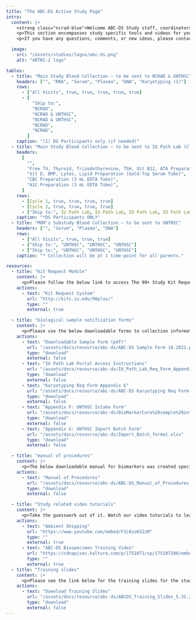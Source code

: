 ```yaml
---
title: "The ABC-DS Active Study Page"
intro:
  content: |+
    <strong class="ncrad-blue">Welcome ABC-DS Study staff, coordinators and PIs. </strong>
    <p>This section encompasses study specific tools and videos for your reference. </p>
    <p>If you have any questions, comments, or new ideas, please contact NCRAD by <a href="mailto:mailto:alzstudy@iu.edu" class="link">email</a> or phone 317-274-7546 or 800-526-2839.</p>

  image:
    src: "/assets/studies/logos/abc-ds.png"
    alt: "4RTNI-2 logo"

tables:
  - title: "Main Study Blood Collection — to be sent to NCRAD & UNTHSC"
    headers: ["", "RNA", "Serum", "Plasma", "DNA", "Karyotyping (1)"]
    rows:
      - ["All Visits", true, true, true, true, true]
      - [
          "Ship to:",
          "NCRAD",
          "NCRAD & UNTHSC",
          "NCRAD & UNTHSC",
          "NCRAD",
          "NCRAD",
        ]
    caption: "(1) DS Participants only (if needed)"
  - title: "Main Study Blood Collection — to be sent to IU Path Lab (Clinical Labs)*"
    headers:
      [
        "",
        "Free T4, Thyroid, Triiodothyronine, TSH, Vit B12, ATA Preparation (Orange-Top Serum Tube)",
        "Vit D, BMP, Lytes, Lipid Preparation (Gold-Top Serum Tube)",
        "CBC Preparation (3 mL EDTA Tube)",
        "A1C Preparation (3 mL EDTA Tube)",
      ]
    rows:
      - [Cycle 1, true, true, true, true]
      - [Cycle 2, true, true, true, true]
      - ["Ship to:", IU Path Lab, IU Path Lab, IU Path Lab, IU Path Lab]
    caption: "*DS Participants ONLY"
  - title: "MOM's Substudy Blood Collection — to be sent to UNTHSC"
    headers: ["", "Serum", "Plasma", "DNA"]
    rows:
      - ["All Visits", true, true, true]
      - ["Ship to:", "UNTHSC", "UNTHSC", "UNTHSC"]
      - ["Ship to:", "UNTHSC", "UNTHSC", "UNTHSC"]
    caption: "* Collection will be at 1 time-point for all parents."

resources:
  - title: "Kit Request Module"
    content: |+
      <p>Please follow the below link to access The 90+ Study Kit Request Module. This link will direct you to a REDCap database where study coordinators and staff may request kits, individual supplies, and/or labels. Please allow a total of two weeks for kit requests to be compiled and delivered to your site.</p>
    actions:
      - text: "Kit Request System"
        url: "http://kits.iu.edu/90plus/"
        type: ""
        external: true

  - title: "biological sample notification forms"
    content: |+
      <p>Please use the below downloadable forms to collection information on specimen patient demographics, collection, and processing.  We respectfully ask that all completed forms be emailed (alzstudy@iu.edu) or faxed (317-321-2003) prior to shipment.  If you complete the form on the website, you can choose to have it emailed automatically to us.  We also ask that all shipments include a hard copy of each sample form.</p>
    actions:
      - text: "Downloadable Sample Form (pdf)"
        url: "/assets/docs/resource/abc-ds/ABC-DS Sample Form 10.2021.pdf"
        type: "download"
        external: false
      - text: "IU Path Lab Portal Access Instructions"
        url: "/assets/docs/resource/abc-ds/IU_Path_Lab_Req_Form_AppendixD.pdf"
        type: "download"
        external: false
      - text: "Karyotyping Req Form Appendix E"
        url: "/assets/docs/resource/abc-ds/ABC-DS Karyotyping Req Form AppendixE.pdf"
        type: "download"
        external: false
      - text: "Appendix F: UNTHSC Intake Form"
        url: "/assets/docs/resource/abc-ds/BioMarkerCore%20sample%20intake%20form%202021.10.13.docx"
        type: "download"
        external: false
      - text: "Appendix G: UNTHSC Import Batch Form"
        url: "/assets/docs/resource/abc-ds/Import_Batch_format.xlsx"
        type: "download"
        external: false

  - title: "manual of procedures"
    content: |+
      <p>The below downloadable manual for biomarkers was created specifically for this Study.  Please feel free to explore the manuals through the hyperlinked “Table of Contents”.  Questions concerning any part of the manual may be directed to NCRAD at (alzstudy@iu.edu) for further clarification.</p>
    actions:
      - text: "Manual of Procedures"
        url: "/assets/docs/resource/abc-ds/ABC-DS_Manual_of_Procedures_V3.2_Addendum_5.31.2023.pdf"
        type: "download"
        external: false

  - title: "Study related video tutorials"
    content: |+
      <p>Take the guesswork out of it. Watch our video tutorials to learn all of the ins and outs of the process.</p>
    actions:
      - text: "Ambient Shipping"
        url: "https://www.youtube.com/embed/F3i0zo65ZzM"
        type: ""
        external: true
      - text: "ABC-DS Biospecimen Training Video"
        url: "https://cdnapisec.kaltura.com/p/1751071/sp/175107100/embedIframeJs/uiconf_id/26683571/partner_id/1751071?iframeembed=true&playerId=kaltura_player&entry_id=1_f2eij1dk&flashvars[streamerType]=auto&amp;flashvars[localizationCode]=en&amp;flashvars[leadWithHTML5]=true&amp;flashvars[sideBarContainer.plugin]=true&amp;flashvars[sideBarContainer.position]=left&amp;flashvars[sideBarContainer.clickToClose]=true&amp;flashvars[chapters.plugin]=true&amp;flashvars[chapters.layout]=vertical&amp;flashvars[chapters.thumbnailRotator]=false&amp;flashvars[streamSelector.plugin]=true&amp;flashvars[EmbedPlayer.SpinnerTarget]=videoHolder&amp;flashvars[dualScreen.plugin]=true&amp;flashvars[Kaltura.addCrossoriginToIframe]=true&amp;&wid=1_7c5cygb3"
        type: ""
        external: true
  - title: "Training slides"
    content: |+
      <p>Please see the link below for the training slides for the study.</p>
    actions:
      - text: "Download Training Slides"
        url: "/assets/docs/resource/abc-ds/ABCDS_Training_Slides_5.31.2023_Version_3.2.pdf"
        type: "download"
        external: false
---
```

